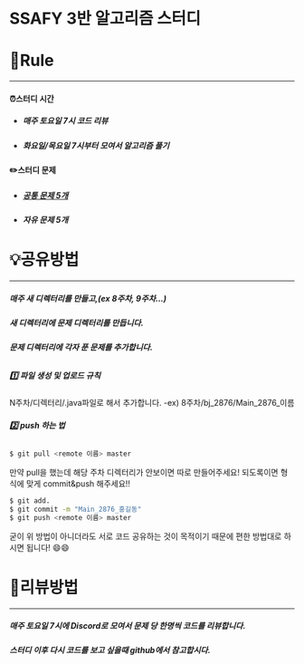 # SSAFY 3반 알고리즘 스터디

# 📝Rule
----------
#### ⏰스터디 시간 
- ##### 매주 토요일 7시 코드 리뷰
- ##### 화요일/목요일 7시부터 모여서 알고리즘 풀기      


 
#### ✏️스터디 문제

- ##### [공통 문제 5개](https://www.acmicpc.net/group/workbook/list/9987)
- ##### 자유 문제 5개
###
# 💡공유방법
----------

##### 매주 새 디렉터리를 만들고,(ex 8주차, 9주차...)
##### 새 디렉터리에 문제 디렉터리를 만듭니다.
##### 문제 디렉터리에 각자 푼 문제를 추가합니다.
##

 ##### 1️⃣ 파일 생성 및 업로드 규칙
 N주차/디렉터리/.java파일로 해서 추가합니다.
 -ex) 8주차/bj_2876/Main_2876_이름
 
 ##### 2️⃣ push 하는 법
 ##
```sh 
$ git pull <remote 이름> master
```
만약 pull을 했는데 해당 주차 디렉터리가 안보이면 따로 만들어주세요!
되도록이면 형식에 맞게 commit&push 해주세요!!
```sh 
$ git add.
$ git commit -m "Main_2876_홍길동"
$ git push <remote 이름> master
```
굳이 위 방법이 아니더라도
서로 코드 공유하는 것이 목적이기 때문에 편한 방법대로 하시면 됩니다! 😄😄
###
# 📣리뷰방법
----------
##### 매주 토요일 7시에 Discord로 모여서 문제 당 한명씩 코드를 리뷰합니다.
##### 스터디 이후 다시 코드를 보고 싶을때 github에서 참고합시다.
